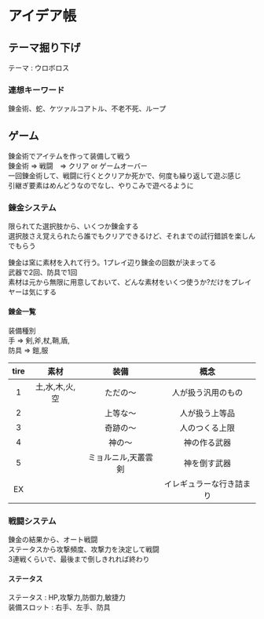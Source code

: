# アイデア帳

## テーマ掘り下げ
テーマ : ウロボロス  

### 連想キーワード
錬金術、蛇、ケツァルコアトル、不老不死、ループ

## ゲーム
錬金術でアイテムを作って装備して戦う  
錬金術 => 戦闘　=> クリア or ゲームオーバー  
一回錬金術して、戦闘に行くとクリアか死かで、何度も繰り返して遊ぶ感じ  
引継ぎ要素はめんどうなのでなし、やりこみで遊べるように  

### 錬金システム
限られてた選択肢から、いくつか錬金する  
選択肢さえ覚えられたら誰でもクリアできるけど、それまでの試行錯誤を楽しんでもらう  

錬金は窯に素材を入れて行う。1プレイ辺り錬金の回数が決まってる  
武器で2回、防具で1回  
素材は元から無限に用意しておいて、どんな素材をいくつ使うか?だけをプレイヤーは気にする  


#### 錬金一覧
装備種別  
手 => 剣,斧,杖,鞘,盾,  
防具 => 鎧,服  

|tire|素材|装備|概念|
|:-:|:-:|:-:|:-:|
|1|土,水,木,火,空|ただの～|人が扱う汎用のもの|
|2||上等な～|人が扱う上等品|
|3||奇跡の～|人のつくる上限|
|4||神の～|神の作る武器|
|5||ミョルニル,天叢雲剣|神を倒す武器|
|EX|||イレギュラーな行き詰まり|

### 戦闘システム
錬金の結果から、オート戦闘  
ステータスから攻撃頻度、攻撃力を決定して戦闘  
3連戦くらいで、最後まで倒しきれれば終わり  

#### ステータス
ステータス : HP,攻撃力,防御力,敏捷力  
装備スロット : 右手、左手、防具
